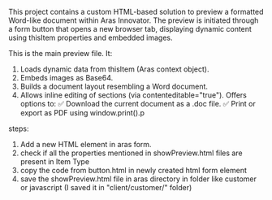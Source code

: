 This project contains a custom HTML-based solution to preview a formatted Word-like document within Aras Innovator. 
The preview is initiated through a form button that opens a new browser tab, displaying dynamic content using thisItem properties and embedded images.


This is the main preview file. It:

1. Loads dynamic data from thisItem (Aras context object).
2. Embeds images as Base64.
3. Builds a document layout resembling a Word document.
4. Allows inline editing of sections (via contenteditable="true").
Offers options to:
✅ Download the current document as a .doc file.
✅ Print or export as PDF using window.print().p


steps:
1. Add a new HTML element in aras form.
2. check if all the properties mentioned in showPreview.html files are present in Item Type 
3. copy the code from button.html in newly created html form element 
4. save the showPreview.html file in aras directory in folder like customer or javascript (I saved it in "client/customer/" folder) 
